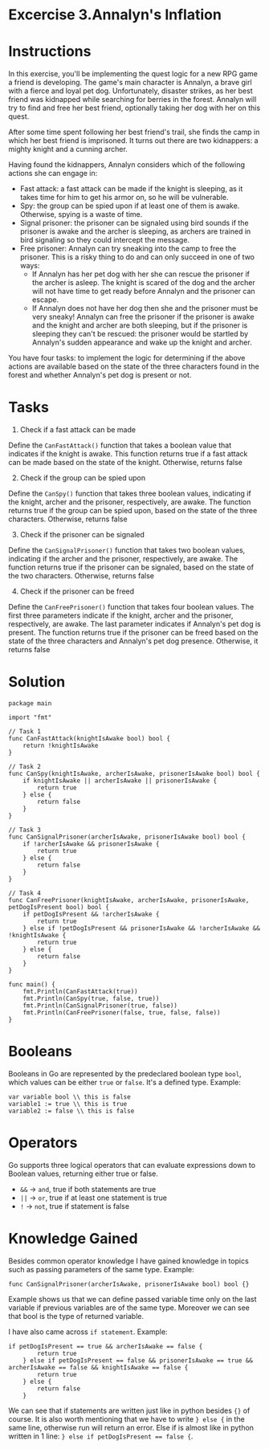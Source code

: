 
# Excercise 3.Annalyn's Inflation

# Instructions
In this exercise, you'll be implementing the quest logic for a new RPG game a friend is developing. The game's main character is Annalyn, a brave girl with a fierce and loyal pet dog. Unfortunately, disaster strikes, as her best friend was kidnapped while searching for berries in the forest. Annalyn will try to find and free her best friend, optionally taking her dog with her on this quest.

After some time spent following her best friend's trail, she finds the camp in which her best friend is imprisoned. It turns out there are two kidnappers: a mighty knight and a cunning archer.

Having found the kidnappers, Annalyn considers which of the following actions she can engage in:

- Fast attack: a fast attack can be made if the knight is sleeping, as it takes time for him to get his armor on, so he will be vulnerable.
- Spy: the group can be spied upon if at least one of them is awake. Otherwise, spying is a waste of time.
- Signal prisoner: the prisoner can be signaled using bird sounds if the prisoner is awake and the archer is sleeping, as archers are trained in bird signaling so they could intercept the message.
- Free prisoner: Annalyn can try sneaking into the camp to free the prisoner. This is a risky thing to do and can only succeed in one of two ways:
	- If Annalyn has her pet dog with her she can rescue the prisoner if the archer is asleep. The knight is scared of the dog and the archer will not have time to get ready before Annalyn and the prisoner can escape.
	- If Annalyn does not have her dog then she and the prisoner must be very sneaky! Annalyn can free the prisoner if the prisoner is awake and the knight and archer are both sleeping, but if the prisoner is sleeping they can't be rescued: the prisoner would be startled by Annalyn's sudden appearance and wake up the knight and archer.

You have four tasks: to implement the logic for determining if the above actions are available based on the state of the three characters found in the forest and whether Annalyn's pet dog is present or not.

# Tasks
1. Check if a fast attack can be made

Define the `CanFastAttack()` function that takes a boolean value that indicates if the knight is awake. This function returns true if a fast attack can be made based on the state of the knight. Otherwise, returns false

2. Check if the group can be spied upon

Define the `CanSpy()` function that takes three boolean values, indicating if the knight, archer and the prisoner, respectively, are awake. The function returns true if the group can be spied upon, based on the state of the three characters. Otherwise, returns false

3. Check if the prisoner can be signaled

Define the `CanSignalPrisoner()` function that takes two boolean values, indicating if the archer and the prisoner, respectively, are awake. The function returns true if the prisoner can be signaled, based on the state of the two characters. Otherwise, returns false

4. Check if the prisoner can be freed

Define the `CanFreePrisoner()` function that takes four boolean values. The first three parameters indicate if the knight, archer and the prisoner, respectively, are awake. The last parameter indicates if Annalyn's pet dog is present. The function returns true if the prisoner can be freed based on the state of the three characters and Annalyn's pet dog presence. Otherwise, it returns false

# Solution
``` 
package main

import "fmt"

// Task 1
func CanFastAttack(knightIsAwake bool) bool {
	return !knightIsAwake
}

// Task 2
func CanSpy(knightIsAwake, archerIsAwake, prisonerIsAwake bool) bool {
	if knightIsAwake || archerIsAwake || prisonerIsAwake {
		return true
	} else {
		return false
	}
}

// Task 3
func CanSignalPrisoner(archerIsAwake, prisonerIsAwake bool) bool {
	if !archerIsAwake && prisonerIsAwake {
		return true
	} else {
		return false
	}
}

// Task 4
func CanFreePrisoner(knightIsAwake, archerIsAwake, prisonerIsAwake, petDogIsPresent bool) bool {
	if petDogIsPresent && !archerIsAwake {
		return true
	} else if !petDogIsPresent && prisonerIsAwake && !archerIsAwake && !knightIsAwake {
		return true
	} else {
		return false
	}
}

func main() {
	fmt.Println(CanFastAttack(true))
	fmt.Println(CanSpy(true, false, true))
	fmt.Println(CanSignalPrisoner(true, false))
	fmt.Println(CanFreePrisoner(false, true, false, false))
}

```

# Booleans

Booleans in Go are represented by the predeclared boolean type `bool`, which values can be either `true` or `false`. It's a defined type.
Example:
```
var variable bool \\ this is false
variable1 := true \\ this is true
variable2 := false \\ this is false
```

# Operators

Go supports three logical operators that can evaluate expressions down to Boolean values, returning either true or false.

- `&&` -> `and`, true if both statements are true 
- `||` -> `or`, true if at least one statement is true 
- `!` -> `not`, true if statement is false 

# Knowledge Gained

Besides common operator knowledge I have gained knowledge in topics such as passing parameters of the same type. Example:
```
func CanSignalPrisoner(archerIsAwake, prisonerIsAwake bool) bool {}
```
Example shows us that we can define passed variable time only on the last variable if previous variables are of the same type.
Moreover we can see that bool is the type of returned variable.

I have also came across `if statement`. Example:
```
if petDogIsPresent == true && archerIsAwake == false {
		return true
	} else if petDogIsPresent == false && prisonerIsAwake == true && archerIsAwake == false && knightIsAwake == false {
		return true
	} else {
		return false
	}
```
We can see that if statements are written just like in python besides `{}` of course.
It is also worth mentioning that we have to write `} else {` in the same line, otherwise run will return an error. 
Else if is almost like in python written in 1 line: `} else if petDogIsPresent == false {`.

